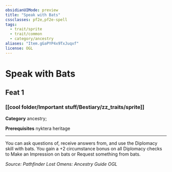 ```yaml
---
obsidianUIMode: preview
title: "Speak with Bats"
cssclasses: pf2e,pf2e-spell
tags:
  - trait/sprite
  - trait/common
  - category/ancestry
aliases: "Item.gGaPYP4x9TxJuqxf"
license: OGL
---
```

# Speak with Bats
## Feat 1
### [[cool folder/Important stuff/Bestiary/zz_traits/sprite]]

**Category** ancestry; 



**Prerequisites** nyktera heritage
* * *
You can ask questions of, receive answers from, and use the Diplomacy skill with bats. You gain a +2 circumstance bonus on all Diplomacy checks to Make an Impression on bats or Request something from bats.

*Source: Pathfinder Lost Omens: Ancestry Guide*
*OGL*